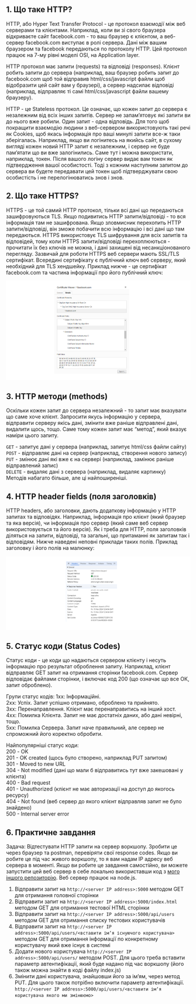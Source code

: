 ## 1. Що таке HTTP?
HTTP, або Hyper Text Transfer Protocol - це протокол взаємодії між веб серверами та клієнтами. Наприклад, коли ви зі свого браузера відкриваєте сайт facebook.com - то ваш браузер є клієнтом, а веб-сервер facebook.com виступає в ролі сервера. Дані між вашим браузером та facebook передаються по протоколу HTTP. Цей протокол працює на 7-му рівні моделі OSI, на Application layer. 

HTTP протокол має запити (requests) та відповіді (responses). Клієнт робить запити до сервера (наприклад, ваш браузер робить запит до facebook.com щоб той відправив html/css/javascript файли щоб відобразити цей сайт вам у браузері), а сервер надсилає відповіді (наприклад, відправляє ті самі html/css/javascript файли вашему браузеру).

HTTP - це Stateless протокол. Це означає, що кожен запит до сервера є незалежним від всіх інших запитів. Сервер не запамʼятовує які запити ви до нього вже робили. Один запит - одна відповідь. Для того щоб покращити взаємодію людини з веб-сервером використовують такі речі як Cookies, щоб якась інформація про ваші минулі запити все-ж таки зберігалась. Наприклад, якщо ви логінитесь на якийсь сайт, в сухому вигляді кожен новий HTTP запит є незалежним, і сервер не буде памʼятати що ви вже залогінились. Саме тут і можна використати, наприклад, токен. Після вашого логіну сервер видає вам токен як підтвердження вашої особистості. Тоді з кожним наступним запитом до сервера ви будете передавати цей токен щоб підтверджувати свою особистість і не перелогінюватись знов і знов. 

## 2. Що таке HTTPS?
HTTPS - це той самий HTTP протокол, тільки всі дані що передаються зашифровуються TLS. Якщо подивитись HTTP запити/відповіді - то вся інформація там не зашифрована. Якщо зловмисник перехопить HTTP запити/відповіді, він зможе побачити всю інформацію і всі дані що там передаються. HTTPS використовує TLS шифрування для всіх запитів та відповідей, тому коли HTTPS запити/відповіді перехоплюються - прочитати їх без ключів не можна, і дані захищені від несанкціонованого перегляду. Зазвичай для роботи HTTPS веб сервери мають SSL/TLS сертифікат. Всередині сертифікату є публічний ключ веб серверу, який необхідний для TLS хендшейку. Приклад нижче - це сертифікат facebook.com та частина інформації про його публічний ключ:

![certificate](https://github.com/sarin00/Course1-Intro-to-Cybersecruity/blob/main/%D1%8F%D0%94%D0%BE%D0%B4%D0%B0%D1%82%D0%BA%D0%BE%D0%B2%D1%96%20%D0%BC%D0%B0%D1%82%D0%B5%D1%80%D1%96%D0%B0%D0%BB%D0%B8/certificate.png)

## 3. HTTP методи (methods)
Оскільки кожен запит до сервера незалежний - то запит має вказувати що саме хоче клієнт. Запросити якусь інформацію у сервера, відправити серверу якісь дані, змінити вже раніше відправлені дані, видалити щось, тощо. Саме тому кожен запит має “метод”, який вказує наміри цього запиту.

`GET` - запитує дані у сервера (наприклад, запитує html/css файли сайту)  
`POST` - відправляє дані на сервер (наприклад, створення нового запису)  
`PUT` - змінює дані які вже є на сервері  (наприклад, замінює раніше відправлений запис)  
`DELETE` - видаляє дані з сервера (наприклад, видаляє картинку)  
Методів набагато більше, але ці найпоширеніші. 

## 4. HTTP header fields (поля заголовків)
HTTP headers, або заголовки, дають додаткову інформацію у HTTP запитах та відповідях. Наприклад, інформація про клієнт (який браузер та яка версія), чи інформація про сервер (який саме веб сервер використовується та його версія). Як і треба для HTTP, поля заголовків діляться на запити, відповіді, та загальні, що притаманні як запитам так і відповідям. Нижче наведені неповні приклади таких полів. Приклад заголовку і його полів на малюнку:

![http-header](https://github.com/sarin00/Course1-Intro-to-Cybersecruity/blob/main/%D1%8F%D0%94%D0%BE%D0%B4%D0%B0%D1%82%D0%BA%D0%BE%D0%B2%D1%96%20%D0%BC%D0%B0%D1%82%D0%B5%D1%80%D1%96%D0%B0%D0%BB%D0%B8/http-header.png)

## 5. Статус коди (Status Codes)
Статус коди - це коди що надаються сервером клієнту і несуть інформацію про результат оброблення запиту. Наприклад, клієнт відправляє GET запит на отримання сторінки facebook.com. Сервер відповідає файлами сторінки, і включає код 200 (що означає що все ОК, запит оброблено).

Групи статус кодів:
1xx: Інформаційні.  
2xx: Успіх. Запит успішно отримано, оброблено та прийнято.  
3xx: Перенаправлення. Клієнт має перенаправитись на інший хост.  
4xx: Помилка Клієнта. Запит не має достатніх даних, або дані невірні, тощо.  
5xx: Помилка Сервера. Запит наче правильний, але сервер не спроможний його коректно обробити.  

Найпопулярніші статус коди:  
200 - OK  
201 - OK created (щось було створено, наприклад PUT запитом)  
301 - Moved to new URL  
304 - Not modified (дані що мали б відправитись тут вже закешовані у клієнта)  
400 - Bad request  
401 - Unauthorized (клієнт не має авторизації на доступ до якогось ресурсу)  
404 - Not found (веб сервер до якого клієнт відправляв запит не було знайдено)  
500 - Internal server error  

## 6. Практичне завдання
Задача: Відтестувати HTTP запити на сервер воркшопу. Зробити це через браузер та postman, перевіряти свої response codes. Якщо ви робите це під час живого воркшопу, то я вам надам IP адресу веб сервера в моменті. Якщо ви робите це завдання самостійно, ви можете запустити цей веб сервер в себе локально використавши код з [мого іншого репозиторію](https://github.com/sarin00/nodehttps). Веб сервер працює на node.js. 

1. Відправити запит на `http://<server IP address>:5000` методом GET для отримання головної сторінки
2. Відправити запит на `http://<server IP address>:5000/index.html` методом GET для отримання тестової HTML сторінки
3. Відправити запит на `http://<server IP address>:5000/api/users` методом GET для отримання списку тестових користувачів
4. Відправити запит на `http://<server IP address>:5000/api/users/<вставити імʼя існуючого користувача>` методом GET для отримання інформації по конкретному користувачу який вже існує в системі
5. Додати нового користувача `http://<server IP address>:5000/api/users/` методом POST. Для цього треба вставити параметр автентифікації, який буде надано під час воркшопу (його також можна знайти в коді файлу index.js)
6. Змінити дані користувача, знайшовши його за ім’ям, через метод PUT. Для цього також потрібно включити параметр автентифікації. `http://<server IP address>:5000/api/users/<вставити імʼя користувача якого ми змінюємо>`
